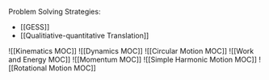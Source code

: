Problem Solving Strategies:
- [[GESS]]
- [[Qualitiative-quantitative Translation]]

![[Kinematics MOC]]
![[Dynamics MOC]]
![[Circular Motion MOC]]
![[Work and Energy MOC]]
![[Momentum MOC]]
![[Simple Harmonic Motion MOC]]
![[Rotational Motion MOC]]
